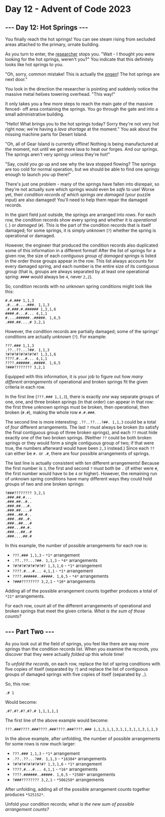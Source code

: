 # Day 12 - Advent of Code 2023

## --- Day 12: Hot Springs ---

You finally reach the hot springs! You can see steam rising from secluded areas
attached to the primary, ornate building.

As you turn to enter, the [researcher](11) stops you. "Wait - I thought you were
looking for the hot springs, weren't you?" You indicate that this definitely
looks like hot springs to you.

"Oh, sorry, common mistake! This is actually the
[onsen](https://en.wikipedia.org/wiki/Onsen)! The hot springs are next door."

You look in the direction the researcher is pointing and suddenly notice the
massive metal helixes towering overhead. "This way!"

It only takes you a few more steps to reach the main gate of the massive fenced-
off area containing the springs. You go through the gate and into a small
administrative building.

"Hello! What brings you to the hot springs today? Sorry they're not very hot
right now; we're having a *lava shortage* at the moment." You ask about the
missing machine parts for Desert Island.

"Oh, all of Gear Island is currently offline! Nothing is being manufactured at
the moment, not until we get more lava to heat our forges. And our springs. The
springs aren't very springy unless they're hot!"

"Say, could you go up and see why the lava stopped flowing? The springs are too
cold for normal operation, but we should be able to find one springy enough to
launch *you* up there!"

There's just one problem - many of the springs have fallen into disrepair, so
they're not actually sure which springs would even be *safe* to use! Worse yet,
their *condition records of which springs are damaged* (your puzzle input) are
also damaged! You'll need to help them repair the damaged records.

In the giant field just outside, the springs are arranged into *rows*. For each
row, the condition records show every spring and whether it is *operational*
(`.`) or *damaged* (`#`). This is the part of the condition records that is
itself damaged; for some springs, it is simply *unknown* (`?`) whether the
spring is operational or damaged.

However, the engineer that produced the condition records also duplicated some
of this information in a different format! After the list of springs for a given
row, the size of each *contiguous group of damaged springs* is listed in the
order those groups appear in the row. This list always accounts for every
damaged spring, and each number is the entire size of its contiguous group (that
is, groups are always separated by at least one operational spring: `####` would
always be `4`, never `2,2`).

So, condition records with no unknown spring conditions might look like this:

```
#.#.### 1,1,3
.#...#....###. 1,1,3
.#.###.#.###### 1,3,1,6
####.#...#... 4,1,1
#....######..#####. 1,6,5
.###.##....# 3,2,1
```

However, the condition records are partially damaged; some of the springs'
conditions are actually *unknown* (`?`). For example:

```
???.### 1,1,3
.??..??...?##. 1,1,3
?#?#?#?#?#?#?#? 1,3,1,6
????.#...#... 4,1,1
????.######..#####. 1,6,5
?###???????? 3,2,1
```

Equipped with this information, it is your job to figure out *how many different
arrangements* of operational and broken springs fit the given criteria in each
row.

In the first line (`???.### 1,1,3`), there is exactly *one* way separate groups
of one, one, and three broken springs (in that order) can appear in that row:
the first three unknown springs must be broken, then operational, then broken
(`#.#`), making the whole row `#.#.###`.

The second line is more interesting: `.??..??...?##. 1,1,3` could be a total of
*four* different arrangements. The last `?` must always be broken (to satisfy
the final contiguous group of three broken springs), and each `??` must hide
exactly one of the two broken springs. (Neither `??` could be both broken
springs or they would form a single contiguous group of two; if that were true,
the numbers afterward would have been `2,3` instead.) Since each `??` can either
be `#.` or `.#`, there are four possible arrangements of springs.

The last line is actually consistent with *ten* different arrangements! Because
the first number is `3`, the first and second `?` must both be `.` (if either
were `#`, the first number would have to be `4` or higher). However, the
remaining run of unknown spring conditions have many different ways they could
hold groups of two and one broken springs:

```
?###???????? 3,2,1
.###.##.#...
.###.##..#..
.###.##...#.
.###.##....#
.###..##.#..
.###..##..#.
.###..##...#
.###...##.#.
.###...##..#
.###....##.#
```

In this example, the number of possible arrangements for each row is:

- `???.### 1,1,3` - `*1*` arrangement
- `.??..??...?##. 1,1,3` - `*4*` arrangements
- `?#?#?#?#?#?#?#? 1,3,1,6` - `*1*` arrangement
- `????.#...#... 4,1,1` - `*1*` arrangement
- `????.######..#####. 1,6,5` - `*4*` arrangements
- `?###???????? 3,2,1` - `*10*` arrangements

Adding all of the possible arrangement counts together produces a total of
`*21*` arrangements.

For each row, count all of the different arrangements of operational and broken
springs that meet the given criteria. *What is the sum of those counts?*

## --- Part Two ---

As you look out at the field of springs, you feel like there are way more
springs than the condition records list. When you examine the records, you
discover that they were actually *folded up* this whole time!

To *unfold the records*, on each row, replace the list of spring conditions with
five copies of itself (separated by `?`) and replace the list of contiguous
groups of damaged springs with five copies of itself (separated by `,`).

So, this row:

`.# 1`

Would become:

`.#?.#?.#?.#?.# 1,1,1,1,1`

The first line of the above example would become:

`???.###????.###????.###????.###????.### 1,1,3,1,1,3,1,1,3,1,1,3,1,1,3`

In the above example, after unfolding, the number of possible arrangements for
some rows is now much larger:

- `???.### 1,1,3` - `*1*` arrangement
- `.??..??...?##. 1,1,3` - `*16384*` arrangements
- `?#?#?#?#?#?#?#? 1,3,1,6` - `*1*` arrangement
- `????.#...#... 4,1,1` - `*16*` arrangements
- `????.######..#####. 1,6,5` - `*2500*` arrangements
- `?###???????? 3,2,1` - `*506250*` arrangements

After unfolding, adding all of the possible arrangement counts together produces
`*525152*`.

Unfold your condition records; *what is the new sum of possible arrangement
counts?*
